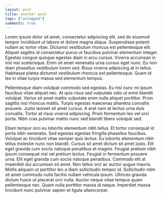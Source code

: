 ```yaml
---
layout: post
title: another post
tags: ["untagged"]
comments: true
---
```


Lorem ipsum dolor sit amet, consectetur adipiscing elit, sed do eiusmod tempor incididunt ut labore et dolore magna aliqua. Suspendisse potenti nullam ac tortor vitae. Dictumst vestibulum rhoncus est pellentesque elit. Aliquet sagittis id consectetur purus ut faucibus pulvinar elementum integer. Egestas congue quisque egestas diam in arcu cursus. Viverra accumsan in nisl nisi scelerisque. Enim sit amet venenatis urna cursus eget nunc. Eu non diam phasellus vestibulum lorem sed. Risus viverra adipiscing at in tellus. Habitasse platea dictumst vestibulum rhoncus est pellentesque. Quam id leo in vitae turpis massa sed elementum tempus.

<!--more-->

Pellentesque diam volutpat commodo sed egestas. Eu nisl nunc mi ipsum faucibus vitae aliquet nec. At quis risus sed vulputate odio ut enim blandit volutpat. Varius sit amet mattis vulputate enim nulla aliquet porttitor. Proin sagittis nisl rhoncus mattis. Turpis egestas maecenas pharetra convallis posuere. Justo laoreet sit amet cursus. A erat nam at lectus urna duis convallis. Tortor at risus viverra adipiscing. Proin fermentum leo vel orci porta. Nibh cras pulvinar mattis nunc sed blandit libero volutpat sed.

Etiam tempor orci eu lobortis elementum nibh tellus. Et tortor consequat id porta nibh venenatis. Sed egestas egestas fringilla phasellus faucibus. Volutpat ac tincidunt vitae semper quis lectus. Eu lobortis elementum nibh tellus molestie nunc non blandit. Cursus sit amet dictum sit amet justo. Elit eget gravida cum sociis natoque penatibus et magnis. Feugiat pretium nibh ipsum consequat nisl vel pretium lectus. Feugiat in fermentum posuere urna. Elit eget gravida cum sociis natoque penatibus. Commodo elit at imperdiet dui accumsan sit amet. Non tellus orci ac auctor augue mauris. Mollis aliquam ut porttitor leo a diam sollicitudin tempor id. Sollicitudin nibh sit amet commodo nulla facilisi nullam vehicula ipsum. Ultrices gravida dictum fusce ut placerat orci nulla. Auctor neque vitae tempus quam pellentesque nec. Quam nulla porttitor massa id neque. Imperdiet massa tincidunt nunc pulvinar sapien et ligula ullamcorper.

